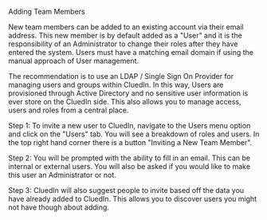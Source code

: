 Adding Team Members

New team members can be added to an existing account via their email address. This new member is by default added as a "User" and it is the responsibility of an Administrator to change their roles after they have entered the system. Users must have a matching email domain if using the manual approach of User management.

The recommendation is to use an LDAP / Single Sign On Provider for managing users and groups within CluedIn. In this way, Users are provisioned through Active Directory and no sensitive user information is ever store on the CluedIn side. This also allows you to manage access, users and roles from a central place. 

Step 1: To invite a new user to CluedIn, navigate to the Users menu option and click on the "Users" tab. You will see a breakdown of roles and users. In the top right hand corner there is a button "Inviting a New Team Member".  

Step 2: You will be prompted with the ability to fill in an email. This can be internal or external users. You will also be asked if you would like to make this user an Administrator or not. 

Step 3: CluedIn will also suggest people to invite based off the data you have already added to CluedIn. This allows you to discover users you might not have though about adding. 

